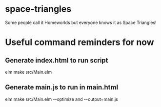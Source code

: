 # space-triangles
Some people call it Homeworlds but everyone knows it as Space Triangles!


# Useful command reminders for now

## Generate index.html to run script
elm make src/Main.elm


## Generate main.js to run in main.html
elm make src/Main.elm  --optimize and --output=main.js
